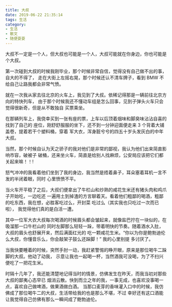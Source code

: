 ```yaml
---
title: 大叔
date: 2019-06-22 21:35:14
tags: 生活
category: 
- 生活
- 散文
- 随便耍耍
---
```


大叔不一定是一个人，但大叔也可能是一个人，大叔可能就在你身边，你也可能是个大叔。


第一次碰到大叔的时候我刚毕业，那个时候非常自信，觉得没有自己做不出的事，自大的不得了，
走在大街上左摇右晃，那个时候还认不清车牌子，看到 BMW 不给自己让路我都会非常气愤。


就在一次我从家去往北京的火车上，我见到了大叔。依稀记得那是一辆前往北京方向的特快列车，
由于那个时候我还不懂动车组是怎么回事，见到子弹头火车只会觉得很新奇，但是从不敢独自
买票乘坐。


在那辆列车上，我侥幸买到一张有座的票，上车以后顶着烟味和脚臭味沾沾自喜的找到了自己的
座位，刚舒舒服服的坐下，还不到一分钟迎面便走来 3 个背着大铺盖卷，提着若干个塑料桶，穿着
军大衣，浑身脏兮兮的四五十岁头发灰白的中年大叔。


当然，那个时候自认为天之骄子的我对他们是非常的鄙视，我认为他们出来简直影响市容，破被子
破桶，还来坐火车，简直是给别人找麻烦，公安局应该把它们都关起来嘛！！!


怒气冲冲的我看着他们坐到了我的身边，我当然是捂着鼻子，耳朵塞着耳机一言不发的半闭着眼，同时
心里愤愤不平。

当火车开平稳了之后，大叔们便拿出了牛栏山和炒熟的咸花生米还有猪头肉和鸡爪子开始吃，一边吃还
一遍用土到掉渣的方言聊着天。看着他们粗鄙的喝酒，粗鄙的吃东西，我在想，必胜客吃过么，开封菜
吃过么（其实我也只吃过一次而已啦）， 我觉得他们真的是白活一遭。


其中一位军大衣大叔每次喝酒的时候眉头都会皱起来，就像盐巴拧在一块似的，在吸溜那一口牛栏山的
同时左脚那么轻轻一跺，带着明快的节奏。随着酒水入肚，大叔的眉头也舒展开来，然后满面红光的
吃一颗咸花生米。“你以为你是鲍勃迪伦么大叔，你懂音乐么，你会敲架子鼓么还跺脚！” 我的心里别提
多讨厌了。


当我快要睡着的时候，突然手肘一动，我赶紧警惕的睁开眼，原来是那位喝牛二跺脚的大叔。他动了动我，
示意让我也一起喝一杯，当然酒我可没喝，为了不扫兴便吃了一把花生米。


时隔十几年了，我还能清楚地记得当时的情景，仿佛发生在昨天，而我当初对那些大叔的鄙夷心态早已
烟消云散。快到而立之年的我，一事无成，也喜欢没事喝一点，喜欢自己做啤酒，做果酒做白酒。
当那口麦芽的香味灌入口中的时候，我仿佛成了那位喝牛二的大叔，生活带给我的也是那么不堪，不过
幸好还有这口酒能让我觉得自己仿佛有那么一瞬间成了鲍勃迪伦。





